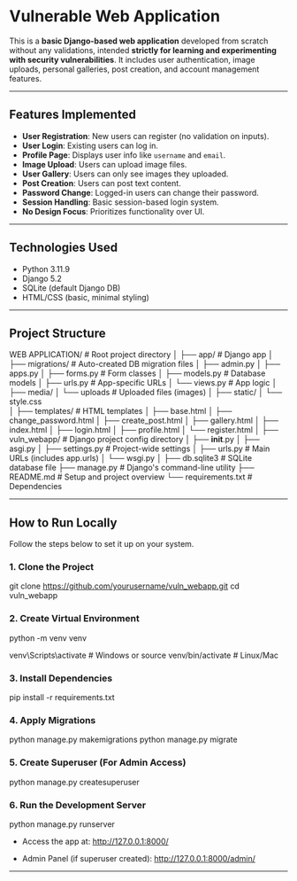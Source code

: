# Vulnerable Web Application 

This is a **basic Django-based web application** developed from scratch without any validations, intended **strictly for learning and experimenting with security vulnerabilities**. It includes user authentication, image uploads, personal galleries, post creation, and account management features.

---

## Features Implemented

- **User Registration**: New users can register (no validation on inputs).
- **User Login**: Existing users can log in.
- **Profile Page**: Displays user info like `username` and `email`.
- **Image Upload**: Users can upload image files.
- **User Gallery**: Users can only see images they uploaded.
- **Post Creation**: Users can post text content.
- **Password Change**: Logged-in users can change their password.
- **Session Handling**: Basic session-based login system.
- **No Design Focus**: Prioritizes functionality over UI.

---

##  Technologies Used

- Python 3.11.9
- Django 5.2
- SQLite (default Django DB)
- HTML/CSS (basic, minimal styling)

---

##  Project Structure

WEB APPLICATION/                     # Root project directory
│
├── app/                        # Django app
│   ├── migrations/             # Auto-created DB migration files
│   ├── admin.py
│   ├── apps.py
│   ├── forms.py                # Form classes
│   ├── models.py               # Database models
│   ├── urls.py                 # App-specific URLs
│   └── views.py                # App logic
│
├── media/ 
│    └── uploads                 # Uploaded files (images)
│
├── static/
│   └── style.css  
│
├── templates/              # HTML templates
│   ├── base.html
│   ├── change_password.html
│   ├── create_post.html
│   ├── gallery.html
│   ├── index.html
│   ├── login.html
│   ├── profile.html
│   └── register.html
│
├── vuln_webapp/                # Django project config directory
│   ├── __init__.py
│   ├── asgi.py
│   ├── settings.py             # Project-wide settings
│   ├── urls.py                 # Main URLs (includes app.urls)
│   └── wsgi.py
│
├── db.sqlite3                  # SQLite database file
├── manage.py                   # Django's command-line utility
├── README.md                   # Setup and project overview
└── requirements.txt            # Dependencies 


---

##  How to Run Locally

Follow the steps below to set it up on your system.

### 1.  Clone the Project

git clone https://github.com/yourusername/vuln_webapp.git
cd vuln_webapp

### 2.  Create Virtual Environment

python -m venv venv

venv\Scripts\activate    # Windows
 or
source venv/bin/activate # Linux/Mac

### 3. Install Dependencies

pip install -r requirements.txt

### 4. Apply Migrations

python manage.py makemigrations
python manage.py migrate

### 5. Create Superuser (For Admin Access)

python manage.py createsuperuser

### 6. Run the Development Server

python manage.py runserver

* Access the app at: http://127.0.0.1:8000/

* Admin Panel (if superuser created): http://127.0.0.1:8000/admin/

---
